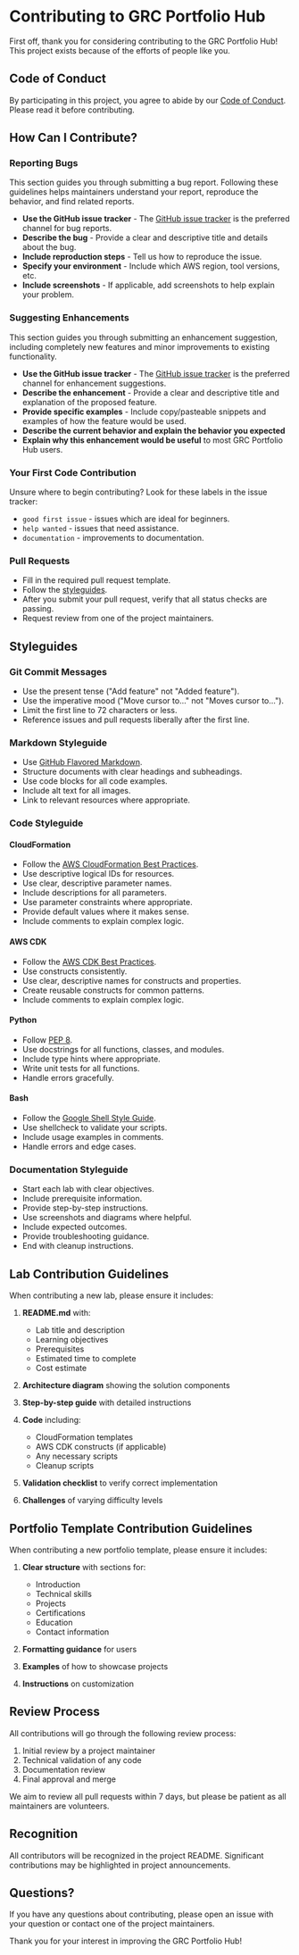 # Contributing to GRC Portfolio Hub

First off, thank you for considering contributing to the GRC Portfolio Hub! This project exists because of the efforts of people like you.

## Code of Conduct

By participating in this project, you agree to abide by our [Code of Conduct](CODE_OF_CONDUCT.md). Please read it before contributing.

## How Can I Contribute?

### Reporting Bugs

This section guides you through submitting a bug report. Following these guidelines helps maintainers understand your report, reproduce the behavior, and find related reports.

* **Use the GitHub issue tracker** - The [GitHub issue tracker](https://github.com/yourusername/GRC_Portfolio/issues) is the preferred channel for bug reports.
* **Describe the bug** - Provide a clear and descriptive title and details about the bug.
* **Include reproduction steps** - Tell us how to reproduce the issue.
* **Specify your environment** - Include which AWS region, tool versions, etc.
* **Include screenshots** - If applicable, add screenshots to help explain your problem.

### Suggesting Enhancements

This section guides you through submitting an enhancement suggestion, including completely new features and minor improvements to existing functionality.

* **Use the GitHub issue tracker** - The [GitHub issue tracker](https://github.com/yourusername/GRC_Portfolio/issues) is the preferred channel for enhancement suggestions.
* **Describe the enhancement** - Provide a clear and descriptive title and explanation of the proposed feature.
* **Provide specific examples** - Include copy/pasteable snippets and examples of how the feature would be used.
* **Describe the current behavior and explain the behavior you expected**
* **Explain why this enhancement would be useful** to most GRC Portfolio Hub users.

### Your First Code Contribution

Unsure where to begin contributing? Look for these labels in the issue tracker:

* `good first issue` - issues which are ideal for beginners.
* `help wanted` - issues that need assistance.
* `documentation` - improvements to documentation.

### Pull Requests

* Fill in the required pull request template.
* Follow the [styleguides](#styleguides).
* After you submit your pull request, verify that all status checks are passing.
* Request review from one of the project maintainers.

## Styleguides

### Git Commit Messages

* Use the present tense ("Add feature" not "Added feature").
* Use the imperative mood ("Move cursor to..." not "Moves cursor to...").
* Limit the first line to 72 characters or less.
* Reference issues and pull requests liberally after the first line.

### Markdown Styleguide

* Use [GitHub Flavored Markdown](https://guides.github.com/features/mastering-markdown/).
* Structure documents with clear headings and subheadings.
* Use code blocks for all code examples.
* Include alt text for all images.
* Link to relevant resources where appropriate.

### Code Styleguide

#### CloudFormation
* Follow the [AWS CloudFormation Best Practices](https://docs.aws.amazon.com/AWSCloudFormation/latest/UserGuide/best-practices.html).
* Use descriptive logical IDs for resources.
* Use clear, descriptive parameter names.
* Include descriptions for all parameters.
* Use parameter constraints where appropriate.
* Provide default values where it makes sense.
* Include comments to explain complex logic.

#### AWS CDK
* Follow the [AWS CDK Best Practices](https://docs.aws.amazon.com/cdk/latest/guide/best-practices.html).
* Use constructs consistently.
* Use clear, descriptive names for constructs and properties.
* Create reusable constructs for common patterns.
* Include comments to explain complex logic.

#### Python
* Follow [PEP 8](https://www.python.org/dev/peps/pep-0008/).
* Use docstrings for all functions, classes, and modules.
* Include type hints where appropriate.
* Write unit tests for all functions.
* Handle errors gracefully.

#### Bash
* Follow the [Google Shell Style Guide](https://google.github.io/styleguide/shellguide.html).
* Use shellcheck to validate your scripts.
* Include usage examples in comments.
* Handle errors and edge cases.

### Documentation Styleguide

* Start each lab with clear objectives.
* Include prerequisite information.
* Provide step-by-step instructions.
* Use screenshots and diagrams where helpful.
* Include expected outcomes.
* Provide troubleshooting guidance.
* End with cleanup instructions.

## Lab Contribution Guidelines

When contributing a new lab, please ensure it includes:

1. **README.md** with:
   * Lab title and description
   * Learning objectives
   * Prerequisites
   * Estimated time to complete
   * Cost estimate

2. **Architecture diagram** showing the solution components

3. **Step-by-step guide** with detailed instructions

4. **Code** including:
   * CloudFormation templates
   * AWS CDK constructs (if applicable)
   * Any necessary scripts
   * Cleanup scripts

5. **Validation checklist** to verify correct implementation

6. **Challenges** of varying difficulty levels

## Portfolio Template Contribution Guidelines

When contributing a new portfolio template, please ensure it includes:

1. **Clear structure** with sections for:
   * Introduction
   * Technical skills
   * Projects
   * Certifications
   * Education
   * Contact information

2. **Formatting guidance** for users

3. **Examples** of how to showcase projects

4. **Instructions** on customization

## Review Process

All contributions will go through the following review process:

1. Initial review by a project maintainer
2. Technical validation of any code
3. Documentation review
4. Final approval and merge

We aim to review all pull requests within 7 days, but please be patient as all maintainers are volunteers.

## Recognition

All contributors will be recognized in the project README. Significant contributions may be highlighted in project announcements.

## Questions?

If you have any questions about contributing, please open an issue with your question or contact one of the project maintainers.

Thank you for your interest in improving the GRC Portfolio Hub! 